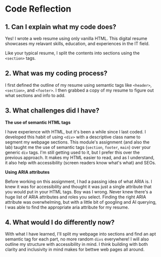# Code Reflection

## 1. Can I explain what my code does?

Yes! I wrote a web resume using only vanilla HTML. This digital resume showcases my relavant skills, education, and experiences in the IT field.

Like your typical resume, I split the contents into sections using the `<section>` tags.

## 2. What was my coding process?

I first defined the outline of my resume using semantic tags like `<header>`, `<section>`, and `<footer>`. I then grabbed a copy of my resume to figure out what sections and info to add.

## 3. What challenges did I have?

**The use of semantic HTML tags**

I have experience with HTML, but it's been a while since I last coded.
I developed this habit of using `<div>` with a descriptive class name to segment my webpage sections. This module's assignment (and also the lab) taught me the use of semantic tags (`section`, `footer`, `main`) over your generic `div` tags. I'm still getting used to it, but I prefer this over the previous approach. It makes my HTML easier to read, and as I understand, it also help with accessibility (screen readers know what's what) and SEOs.

**Using ARIA attributes**

Before working on this assignment, I had a passing idea of what ARIA is. I knew it was for accessibility and thought it was just a single attribute that you would put in your HTML tags. Boy was I wrong. Never knew there's a huge list of ARIA attributes and roles you select. Finding the right ARIA attribute was overwhelming, but with a little bit of googling and AI querying, I was able to find the appropriate aria attribute for my resume.

## 4. What would I do differently now?

With what I have learned, I'll split my webpage into sections and find an apt semantic tag for each part, no more random `divs` everywhere! I will also outline my structure with accessibility in mind. I think building with both clarity and inclusivity in mind makes for bettwe web pages all around.
